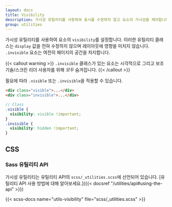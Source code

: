 ```yaml
---
layout: docs
title: Visibility
description: 가시성 유틸리티를 사용하여 표시를 수정하지 않고 요소의 가시성을 제어합니다.
group: utilities
---
```


가시성 유틸리티를 사용하여 요소의 `visibility`를 설정합니다. 이러한 유틸리티 클래스는 `display` 값을 전혀 수정하지 않으며 레이아웃에 영향을 미치지 않습니다. `.invisible` 요소는 여전히 페이지의 공간을 차지합니다.

{{< callout warning >}}
`.invisible` 클래스가 있는 요소는 시각적으로 그리고 보조 기술/스크린 리더 사용자를 위해 *모두* 숨겨집니다.
{{< /callout >}}

필요에 따라 `.visible` 또는 `.invisible`을 적용할 수 있습니다.

```html
<div class="visible">...</div>
<div class="invisible">...</div>
```

```scss
// Class
.visible {
  visibility: visible !important;
}
.invisible {
  visibility: hidden !important;
}
```

## CSS

### Sass 유틸리티 API

가시성 유틸리티는 유틸리티 API의 `scss/_utilities.scss`에 선언되어 있습니다. [유틸리티 API 사용 방법에 대해 알아보세요.]({{< docsref "/utilities/api#using-the-api" >}})

{{< scss-docs name="utils-visibility" file="scss/_utilities.scss" >}}
